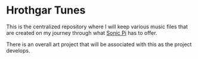 # Hrothgar Tunes

This is the centralized repository where I will keep various music files that
are created on my journey through what [Sonic Pi](http://sonic-pi.net) has to
offer.

There is an overall art project that will be associated with this as the
project develops.
